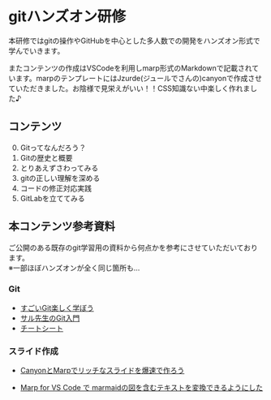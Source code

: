 # gitハンズオン研修

本研修ではgitの操作やGitHubを中心とした多人数での開発をハンズオン形式で学んでいきます。

またコンテンツの作成はVSCodeを利用しmarp形式のMarkdownで記載されています。marpのテンプレートにはJzurde(ジュールでさんの)canyonで作成させていただきました。お陰様で見栄えがいい！！CSS知識ない中楽しく作れました♪

## コンテンツ

0. Gitってなんだろう？
1. Gitの歴史と概要
2. とりあえずさわってみる
3. gitの正しい理解を深める
4. コードの修正対応実践
5. GitLabを立ててみる

## 本コンテンツ参考資料

ご公開のある既存のgit学習用の資料から何点かを参考にさせていただいております。  
※一部ほぼハンズオンが全く同じ箇所も…

### Git

- [すごいGit楽しく学ぼう](https://speakerdeck.com/mixi_engineers/sukoigitle-sikuxue-hou)
- [サル先生のGit入門](https://backlog.com/ja/git-tutorial/)
- [チートシート](https://qiita.com/kozzy/items/b42ba59a8bac190a16ab)

### スライド作成

- [CanyonとMarpでリッチなスライドを爆速で作ろう](https://www.jzurde.jp/posts/how_to_use_canyon/1)

- [Marp for VS Code で marmaidの図を含むテキストを変換できるようにした](https://zenn.dev/o_tsubo/scraps/8e8528fbf144a4)
## 